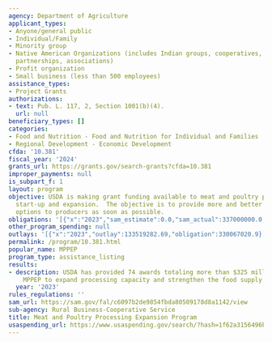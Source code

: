 ```yaml
---
agency: Department of Agriculture
applicant_types:
- Anyone/general public
- Individual/Family
- Minority group
- Native American Organizations (includes Indian groups, cooperatives, corporations,
  partnerships, associations)
- Profit organization
- Small business (less than 500 employees)
assistance_types:
- Project Grants
authorizations:
- text: Pub. L. 117, 2, Section 1001(b)(4).
  url: null
beneficiary_types: []
categories:
- Food and Nutrition - Food and Nutrition for Individual and Families
- Regional Development - Economic Development
cfda: '10.381'
fiscal_year: '2024'
grants_url: https://grants.gov/search-grants?cfda=10.381
improper_payments: null
is_subpart_f: 1
layout: program
objective: USDA is making grant funding available to meat and poultry processors for
  start-up and expansion.  The objective is to provide more and better processing
  options to producers as soon as possible.
obligations: '[{"x":"2023","sam_estimate":0.0,"sam_actual":337000000.0,"usa_spending_actual":330067020.9},{"x":"2024","sam_estimate":0.0,"sam_actual":0.0,"usa_spending_actual":0.0},{"x":"2025","sam_estimate":0.0,"sam_actual":3000000.0,"usa_spending_actual":0.0}]'
other_program_spending: null
outlays: '[{"x":"2023","outlay":133519282.69,"obligation":330067020.9},{"x":"2024","outlay":0.0,"obligation":0.0},{"x":"2025","outlay":0.0,"obligation":0.0}]'
permalink: /program/10.381.html
popular_name: MPPEP
program_type: assistance_listing
results:
- description: USDA has provided 74 awards totaling more than $325 million through
    MPPEP to expand processing capacity and strengthen the food supply chain.
  year: '2023'
rules_regulations: ''
sam_url: https://sam.gov/fal/c6097b2de9854fbda80509178d8a1142/view
sub-agency: Rural Business-Cooperative Service
title: Meat and Poultry Processing Expansion Program
usaspending_url: https://www.usaspending.gov/search/?hash=1f62a3156496be952a0b2d6a7b71cbf6
---
```

